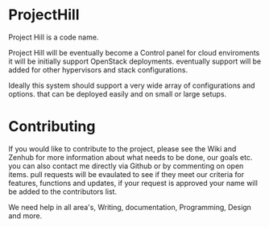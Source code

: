 # ProjectHill
Project Hill is a code name.

Project Hill will be eventually become a Control panel for cloud enviroments it will be initially support OpenStack deployments. eventually support will be added for other hypervisors and stack configurations.

Ideally this system should support a very wide array of configurations and options. that can be deployed easily and on small or large setups.



# Contributing
If you would like to contribute to the project, please see the Wiki and Zenhub for more information about what needs to be done, our goals etc. you can also contact me directly via Github or by commenting on open items. pull requests will be evaulated to see if they meet our criteria for features, functions and updates, if your request is approved your name will be added to the contributors list. 

We need help in all area's, Writing, documentation, Programming, Design and more.
